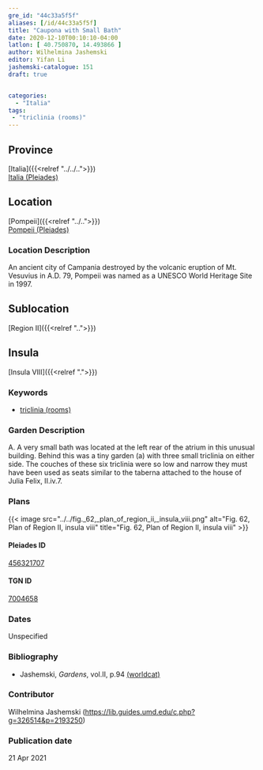 ```yaml
---
gre_id: "44c33a5f5f"
aliases: [/id/44c33a5f5f]
title: "Caupona with Small Bath"
date: 2020-12-10T00:10:10-04:00
latlon: [ 40.750870, 14.493866 ]
author: Wilhelmina Jashemski
editor: Yifan Li
jashemski-catalogue: 151
draft: true


categories:
  - "Italia"
tags:
 - "triclinia (rooms)"
---
```


## Province
[Italia]({{<relref "../../..">}}) \
[Italia (Pleiades)](https://pleiades.stoa.org/places/1052)

## Location
[Pompeii]({{<relref "../..">}}) \
[Pompeii (Pleiades)](https://pleiades.stoa.org/places/433032)


### Location Description
An ancient city of Campania destroyed by the volcanic eruption of Mt. Vesuvius in A.D. 79, Pompeii was named as a UNESCO World Heritage Site in 1997.

## Sublocation
[Region II]({{<relref "..">}})
## Insula
[Insula VIII]({{<relref ".">}})

### Keywords
 - [triclinia (rooms)](http://vocab.getty.edu/page/aat/300142552)

### Garden Description
A. A very small bath was located at the left rear of the atrium in this unusual building.  Behind this was a tiny garden (a) with three small triclinia on either side. The couches of these six triclinia were so low and narrow they must have been used as seats similar to the taberna attached to the house of Julia Felix, II.iv.7.

### Plans
{{< image src="../../fig._62,_plan_of_region_ii,_insula_viii.png" alt="Fig. 62, Plan of Region II, insula viii" title="Fig. 62, Plan of Region II, insula viii" >}}

#### Pleiades ID
[456321707](https://pleiades.stoa.org/places/456321707)

#### TGN ID
[7004658](http://vocab.getty.edu/page/tgn/7004658)

### Dates
Unspecified

### Bibliography
* Jashemski, *Gardens*, vol.II, p.94 [(worldcat)](http://www.worldcat.org/oclc/921816405)


### Contributor
Wilhelmina Jashemski (https://lib.guides.umd.edu/c.php?g=326514&p=2193250)

### Publication date

21 Apr 2021
